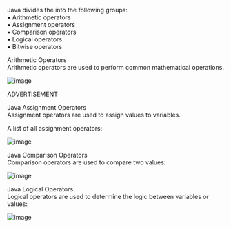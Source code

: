Java divides the   into the following groups:<br>
	• Arithmetic operators<br>
	• Assignment operators<br>
	• Comparison operators<br>
	• Logical operators<br>
	• Bitwise operators<br>

Arithmetic Operators<br>
Arithmetic operators are used to perform common mathematical operations.<br>

![image](https://github.com/monukumar98/Crux-NP-JUN23/assets/47425081/c4d3e753-765b-40a6-8f0f-b813a21c95f7)


ADVERTISEMENT

Java Assignment Operators<br>
Assignment operators are used to assign values to variables.<br>

A list of all assignment operators:<br>

![image](https://github.com/monukumar98/Crux-NP-JUN23/assets/47425081/00c10745-2757-46b9-a924-e7475d1d2e03)

Java Comparison Operators<br>
Comparison operators are used to compare two values:<br>

![image](https://github.com/monukumar98/Crux-NP-JUN23/assets/47425081/d12be17e-004d-413e-9bcf-f44fdfe9e71e)


Java Logical Operators<br>
Logical operators are used to determine the logic between variables or values:<br>

![image](https://github.com/monukumar98/Crux-NP-JUN23/assets/47425081/2b26b105-12a6-44d9-8fff-28926d152051)
